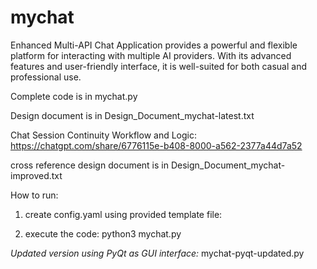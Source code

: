 # mychat
Enhanced Multi-API Chat Application provides a powerful and flexible platform for interacting with multiple AI providers. With its advanced features and user-friendly interface, it is well-suited for both casual and professional use.

Complete code is in mychat.py

Design document is in Design_Document_mychat-latest.txt

Chat Session Continuity Workflow and Logic:
https://chatgpt.com/share/6776115e-b408-8000-a562-2377a44d7a52

cross reference design document is in Design_Document_mychat-improved.txt

How to run:

1) create config.yaml using provided template file:

2) execute the code:
   python3 mychat.py

*Updated version using PyQt as GUI interface:* mychat-pyqt-updated.py
